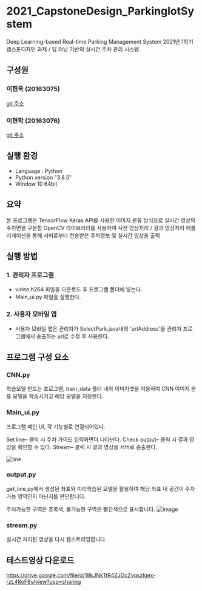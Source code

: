# 2021_CapstoneDesign_ParkinglotSystem
Deep Learning-based Real-time Parking Management System
2021년 1학기 캡스톤디자인 과제 / 딥 러닝 기반의 실시간 주차 관리 시스템

## 구성원

### 이헌욱 (20163075)

[git 주소](https://github.com/HeonUk-Lee)

### 이현학 (20163076)

[git 주소](https://github.com/hh0260)

## 실행 환경

- Language : Python
- Python version "3.8.5" 
- Window 10 64bit

## 요약
 본 프로그램은 TensorFlow Keras API를 사용한 이미지 분류 방식으로 실시간 영상의 주차면을 구분함
 OpenCV 라이브러리를 사용하여 사전 영상처리 / 결과 영상처리
 애플리케이션을 통해 서버로부터 전송받은 주차정보 및 실시간 영상을 출력

## 실행 방법
### 1. 관리자 프로그램
- video.h264 파일을 다운로드 후 프로그램 폴더에 넣는다.
- Main_ui.py 파일을 실행한다.

### 2. 사용자 모바일 앱
- 사용자 모바일 앱은 관리자가 SelectPark.java내의 'urlAddress'을 관리자 프로그램에서 송출하는 url로 수정 후 사용한다.

## 프로그램 구성 요소

### CNN.py
학습모델 만드는 프로그램, train_data 폴더 내의 이미지셋을 이용하여 CNN 이미지 분류 모델을 학습시키고 해당 모델을 저장한다.

### Main_ui.py

프로그램 메인 UI, 각 기능별로 연결되어있다.

Set line– 클릭 시 주차 가이드 입력화면이 나타난다.
Check output– 클릭 시 결과 영상을 확인할 수 있다.
Stream– 클릭 시 결과 영상을 서버로 송출한다.

![line](https://user-images.githubusercontent.com/74241873/110746580-5a756580-8280-11eb-9b4a-16bea89b6b1b.jpg)


### output.py

get_line.py에서 생성된 좌표와 미리학습된 모델을 활용하여 해당 좌표 내 공간이 주자가능 영역인지 아닌지를 판단합니다.

주차가능한 구역은 초록색, 불가능한 구역은 빨간색으로 표시합니다. 
![image](https://user-images.githubusercontent.com/74241873/110746807-b3dd9480-8280-11eb-82a3-aaef5fdda1b2.png)


### stream.py
실시간 처리된 영상을 다시 웹스트리밍합니다.

## 테스트영상 다운로드
https://drive.google.com/file/d/18kJNkTtR4ZJDcZvqszIgex-rzL48oF8y/view?usp=sharing
